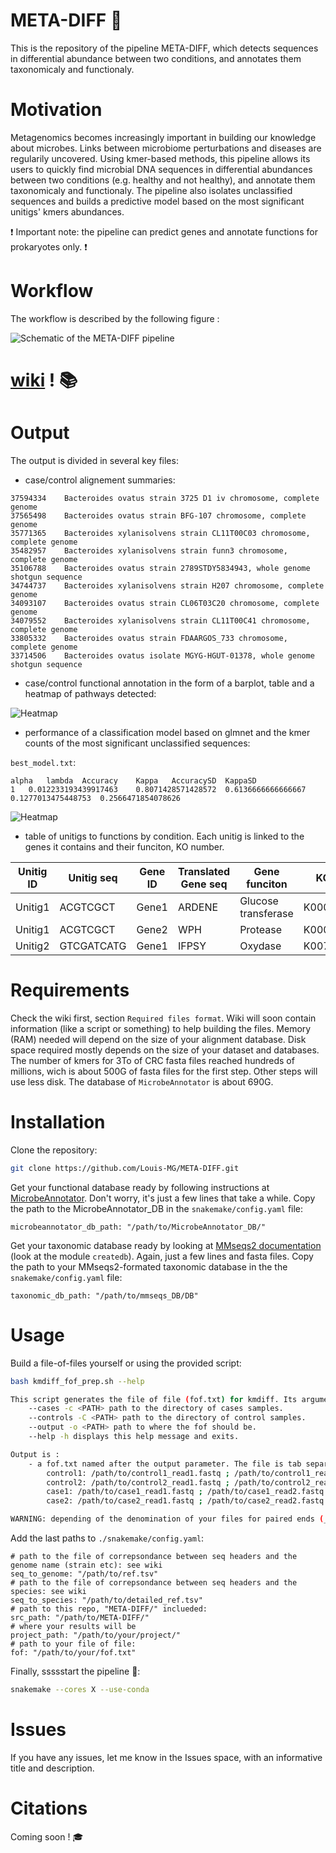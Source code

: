 # META-DIFF :microbe:

This is the repository of the pipeline META-DIFF, which detects sequences in differential abundance between two conditions, and annotates them taxonomicaly and functionaly.

# Motivation

Metagenomics becomes increasingly important in building our knowledge about microbes. Links between microbiome perturbations and diseases are regularily uncovered. Using kmer-based methods, this pipeline allows its users to quickly find microbial DNA sequences in differential abundances between two conditions (e.g. healthy and not healthy), and annotate them taxonomicaly and functionaly. The pipeline also isolates unclassified sequences and builds a predictive model based on the most significant unitigs' kmers abundances. 

:exclamation: Important note: the pipeline can predict genes and annotate functions for prokaryotes only. :exclamation: 

# Workflow

The workflow is described by the following figure :

![Schematic of the META-DIFF pipeline](/figures/pipeline.png?raw=true "Pipeline Overview")

# [wiki](https://github.com/Louis-MG/META-DIFF/wiki) ! :books:

# Output

The output is divided in several key files:
 - case/control alignement summaries:

```
37594334	Bacteroides ovatus strain 3725 D1 iv chromosome, complete genome
37565498	Bacteroides ovatus strain BFG-107 chromosome, complete genome
35771365	Bacteroides xylanisolvens strain CL11T00C03 chromosome, complete genome
35482957	Bacteroides xylanisolvens strain funn3 chromosome, complete genome
35106788	Bacteroides ovatus strain 2789STDY5834943, whole genome shotgun sequence
34744737	Bacteroides xylanisolvens strain H207 chromosome, complete genome
34093107	Bacteroides ovatus strain CL06T03C20 chromosome, complete genome
34079552	Bacteroides xylanisolvens strain CL11T00C41 chromosome, complete genome
33805332	Bacteroides ovatus strain FDAARGOS_733 chromosome, complete genome
33714506	Bacteroides ovatus isolate MGYG-HGUT-01378, whole genome shotgun sequence
```

 - case/control functional annotation in the form of a barplot, table and a heatmap of pathways detected:

![Heatmap](/figures/metabolic_summary__heatmap.png?raw=true "Example of a heatmap of pathways complete at 90%")

 - performance of a classification model based on glmnet and the kmer counts of the most significant unclassified sequences:

`best_model.txt`:
```
alpha	lambda	Accuracy	Kappa	AccuracySD	KappaSD
1	0.012233193439917463	0.8071428571428572	0.6136666666666667	0.1277013475448753	0.2566471854078626
```
![Heatmap](/figures/heatmap.png "Exemple of a classification heatmap with unclassified k-mers")

 - table of unitigs to functions by condition. Each unitig is linked to the genes it contains and their funciton, KO number.

| Unitig ID     | Unitig seq      | Gene ID | Translated Gene seq | Gene funciton | KO |
| ------------- | ------------- | ------------- | ------------- | ------------- | ------------- |
| Unitig1 | ACGTCGCT | Gene1 | ARDENE | Glucose transferase | K00001 | 
| Unitig1 | ACGTCGCT | Gene2 | WPH | Protease | K00004 |
| Unitig2 | GTCGATCATG | Gene1 | IFPSY | Oxydase | K00761 |

# Requirements 

Check the wiki first, section `Required files format`. Wiki will soon contain information (like a script or something) to help building the files.
Memory (RAM) needed will depend on the size of your alignment database.
Disk space required mostly depends on the size of your dataset and databases. The number of kmers for 3To of CRC fasta files reached hundreds of millions, wich is about 500G of fasta files for the first step. Other steps will use less disk. The database of `MicrobeAnnotator` is about 690G.

# Installation

Clone the repository:
```bash
git clone https://github.com/Louis-MG/META-DIFF.git
```

Get your functional database ready by following instructions at [MicrobeAnnotator](https://github.com/cruizperez/MicrobeAnnotator). Don't worry, it's just a few lines that take a while.
Copy the path to the MicrobeAnnotator_DB in the `snakemake/config.yaml` file:
```
microbeannotator_db_path: "/path/to/MicrobeAnnotator_DB/"
```

Get your taxonomic database ready by looking at [MMseqs2 documentation](https://github.com/soedinglab/MMseqs2/wiki) (look at the module `createdb`). Again, just a few lines and fasta files.
Copy the path to your MMseqs2-formated taxonomic database in the the `snakemake/config.yaml` file:
```
taxonomic_db_path: "/path/to/mmseqs_DB/DB"
```

# Usage

Build a file-of-files yourself or using the provided script:
```bash
bash kmdiff_fof_prep.sh --help

This script generates the file of file (fof.txt) for kmdiff. Its arguments are:
	--cases -c <PATH> path to the directory of cases samples.
	--controls -C <PATH> path to the directory of control samples.
	--output -o <PATH> path to where the fof should be.
	--help -h displays this help message and exits.

Output is :
	- a fof.txt named after the output parameter. The file is tab separated, format:
		control1: /path/to/control1_read1.fastq ; /path/to/control1_read2.fastq
		control2: /path/to/control2_read1.fastq ; /path/to/control2_read2.fastq
		case1: /path/to/case1_read1.fastq ; /path/to/case1_read2.fastq
		case2: /path/to/case2_read1.fastq ; /path/to/case2_read2.fastq

WARNING: depending of the denomination of your files for paired ends (_R1 and _R2, _1 and _2 ...), you will have to modify lines 55-56 and 60-61. Yeah it's annoying. Add the single-end by hand.
```

Add the last paths to `./snakemake/config.yaml`:
```
# path to the file of correpsondance between seq headers and the genome name (strain etc): see wiki
seq_to_genome: "/path/to/ref.tsv"
# path to the file of correpsondance between seq headers and the species: see wiki
seq_to_species: "/path/to/detailed_ref.tsv"
# path to this repo, "META-DIFF/" inclueded:
src_path: "/path/to/META-DIFF/"
# where your results will be
project_path: "/path/to/your/project/"
# path to your file of file:
fof: "/path/to/your/fof.txt"
```

Finally, ssssstart the pipeline :snake::
```bash
snakemake --cores X --use-conda
```

# Issues

If you have any issues, let me know in the Issues space, with an informative title and description.

# Citations 

Coming soon ! :mortar_board:


